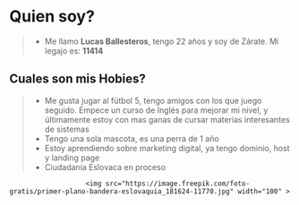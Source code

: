 # Quien soy?
> + Me llamo **Lucas Ballesteros**, tengo 22 años y soy de Zárate.
Mi legajo es: **11414**

## Cuales son mis Hobies?
> + Me gusta jugar al fútbol 5, tengo amigos con los que juego seguido. Empece un curso de Inglés para mejorar mi nivel, y últimamente estoy con mas ganas de cursar materias interesantes de sistemas
> + Tengo una sola mascota, es una perra de 1 año
> + Estoy aprendiendo sobre marketing digital, ya tengo dominio, host y landing page
> + Ciudadania Eslovaca en proceso 


                       <img src="https://image.freepik.com/foto-gratis/primer-plano-bandera-eslovaquia_181624-11770.jpg" width="100" >
